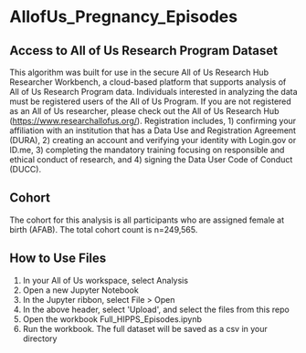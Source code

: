 # AllofUs_Pregnancy_Episodes

## Access to All of Us Research Program Dataset
This algorithm was built for use in the secure All of Us Research Hub Researcher Workbench, a cloud-based platform that supports analysis of All of Us Research Program data. Individuals interested in analyzing the data must be registered users of the All of Us Program. If you are not registered as an All of Us researcher, please check out the All of Us Research Hub (https://www.researchallofus.org/). Registration includes, 1) confirming your affiliation with an institution that has a Data Use and Registration Agreement (DURA), 2) creating an account and verifying your identity with Login.gov or ID.me, 3) completing the mandatory training focusing on responsible and ethical conduct of research, and 4) signing the Data User Code of Conduct (DUCC). 

## Cohort 
The cohort for this analysis is all participants who are assigned female at birth (AFAB). The total cohort count is n=249,565.

## How to Use Files
  1. In your All of Us workspace, select Analysis
  2. Open a new Jupyter Notebook
  3. In the Jupyter ribbon, select File > Open
  4. In the above header, select 'Upload', and select the files from this repo
  5. Open the workbook Full_HIPPS_Episodes.ipynb
  6. Run the workbook. The full dataset will be saved as a csv in your directory
